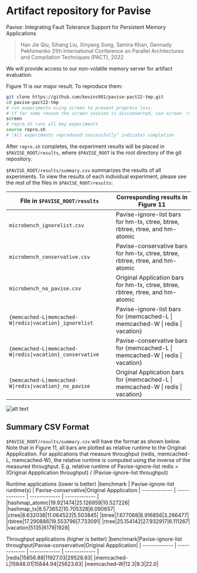 # Artifact repository for Pavise

Pavise: Integrating Fault Tolerance Support for Persistent Memory Applications

> Han Jie Qiu, Sihang Liu, Xinyang Song, Samira Khan, Gennady Pekhimenko
> 31th International Conference on Parallel Architectures and Compilation Techniques (PACT), 2022

We will provide access to our non-volatile memory server for artifact evaluation.

Figure 11 is our major result. To reproduce them:
```bash
git clone https://github.com/kevins981/pavise-pact22-tmp.git
cd pavise-pact22-tmp
# run experiments using screen to prevent progress loss.
# if for some reason the screen session is disconnected, use screen -r to reattach to the session
screen 
# repro.sh runs all key experiments
source repro.sh 
# "All experiments reproduced successfully" indicates completion
```
After `repro.sh` completes, the experiment results will be placed in `$PAVISE_ROOT/results`, where `$PAVISE_ROOT` is the root directory of the git repository.

`$PAVISE_ROOT/results/summary.csv` summarizes the results of all experiments. To view the results of each individual experiment, please see the rest of the files in `$PAVISE_ROOT/results`:

| File in `$PAVISE_ROOT/results`  | Corresponding results in Figure 11 |
| ------------- | ------------- |
| `microbench_ignorelist.csv`  | Pavise-ignore-list bars for hm-tx, ctree, btree, rbtree, rtree, and hm-atomic |
| `microbench_conservative.csv`  | Pavise-conservative bars for hm-tx, ctree, btree, rbtree, rtree, and hm-atomic  |
| `microbench_no_pavise.csv`  | Original Application bars for hm-tx, ctree, btree, rbtree, rtree, and hm-atomic |
| `{memcached-L\|memcached-W\|redis\|vacation}_ignorelist`  | Pavise-ignore-list bars for {memcached-L \| memcached-W \| redis \| vacation}|
| `{memcached-L\|memcached-W\|redis\|vacation}_conservative`  | Pavise-conservative bars for {memcached-L \| memcached-W \| redis \| vacation}|
| `{memcached-L\|memcached-W\|redis\|vacation}_no_pavise`  | Original Application bars for {memcached-L \| memcached-W \| redis \| vacation}|


![alt text](https://github.com/kevins981/pavise-pact22-tmp/blob/main/fig11.png)

## Summary CSV Format
`$PAVISE_ROOT/results/summary.csv` will have the format as shown below. Note that in Figure 11, all bars are plotted as relative runtime to the Original Appplication. 
For applications that measure throughput (redis, memcached-L, memcached-W), the relative runtime is computed using the inverse of the measured throughput. 
E.g. relative runtime of Pavise-ignore-list redis = (Original Appplication throughput) / (Pavise-ignore-list throughput)

Runtime applications (lower is better) 
|benchmark  | Pavise-ignore-list runtime(s) | Pavise-conservative|Original Appplication
| ------------- | ------------- | ------------- | ------------- |		
|hashmap_atomic|19.921474|25.126959|10.527226|
|hashmap_tx|8.573652|10.705328|6.090657|
|ctree|8.632038|11.064522|5.503845|
|btree|7.677068|8.916856|3.266477|
|rbtree|17.290886|19.553796|7.733091|
|rtree|25.154142|27.932917|6.111267|
|vacation|5135|6179|1928|

Throughput applications (higher is better)
|benchmark|Pavise-ignore-list throughput|Pavise-conservative|Original Appplication|
| ------------- | ------------- | ------------- | ------------- |		
|redis|15856.88|11927.03|29528.63|
|memcached-L|15848.01|15844.94|25623.63|
|memcached-W|12.3|9.3|22.0|


